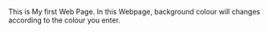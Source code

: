 This is My first Web Page.
In this Webpage, background colour will changes according to the colour you enter.